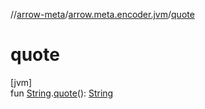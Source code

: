 //[arrow-meta](../../index.md)/[arrow.meta.encoder.jvm](index.md)/[quote](quote.md)

# quote

[jvm]\
fun [String](https://kotlinlang.org/api/latest/jvm/stdlib/kotlin/-string/index.html).[quote](quote.md)(): [String](https://kotlinlang.org/api/latest/jvm/stdlib/kotlin/-string/index.html)
